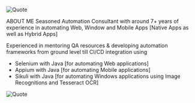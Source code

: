 #
![Quote](https://drive.google.com/uc?export=view&id=1lYlhk9vm23JZEBnZ1_byORmRsiYRfbuz)

ABOUT ME
Seasoned Automation Consultant with around 7+ years of experience in automating Web, Window and Mobile Apps [Native Apps as well as Hybrid Apps]

Experienced in mentoring QA resources & developing automation frameworks from ground level till CI/CD integration using

- Selenium with Java [for automating Web applications]
- Appium with Java [for automating Mobile applications]
- Sikuli with Java [for automating Windows applications using Image Recognitions and Tesseract OCR]


![Quote](https://www.lemonthistle.com/wp-content/uploads/2019/08/September2019TechWallpaperQuote.jpg)


